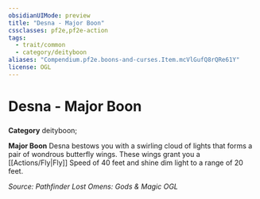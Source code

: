 ```yaml
---
obsidianUIMode: preview
title: "Desna - Major Boon"
cssclasses: pf2e,pf2e-action
tags:
  - trait/common
  - category/deityboon
aliases: "Compendium.pf2e.boons-and-curses.Item.mcVlGufQ8rQRe61Y"
license: OGL
---
```

# Desna - Major Boon

### 

**Category** deityboon; 




**Major Boon** Desna bestows you with a swirling cloud of lights that forms a pair of wondrous butterfly wings. These wings grant you a [[Actions/Fly|Fly]] Speed of 40 feet and shine dim light to a range of 20 feet.

*Source: Pathfinder Lost Omens: Gods & Magic*
*OGL*